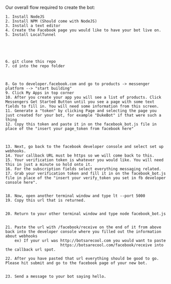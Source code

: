 Our overall flow required to create the bot: 

	1. Install NodeJS 
	2. Install NPM (Should come with NodeJS)
	3. Install a text editor 
	4. Create the Facebook page you would like to have your bot live on.
	5. Install LocalTunnel





	6. git clone this repo
	7. cd into the repo folder



	8. Go to developer.facebook.com and go to products -> messenger platform --> "start building"
	9. Click My Apps in top corner
	10. After you create your app you will see a list of products. Click Messengers Get Started Button until you see a page with some text fields to fill in. You will need some information from this screen.
	11. Generate a "token" by clicking Page and selecting the page you just created for your bot, for example "DukeBot" if that were such a thing
	12. Copy this token and paste it in on the facebook_bot.js file in place of the "insert your page_token from facebook here"



	13. Next, go back to the facebook developer console and select set up webhooks. 
	14. Your callback URL must be https so we will come back to this. 
	15. Your verification token is whatever you would like. You will need this in just a minute so hold onto it.
	16. For the subscription fields select everything messaging related.
	17. Grab your verification token and fill it in on the facebook_bot.js file in place of the "insert your verify_token you set in fb developer console here".


	18. Now, open another terminal window and type lt --port 5000 
	19. Copy this url that is returned.


	20. Return to your other terminal window and type node facebook_bot.js 


	21. Paste the url with /facebook/receive on the end of it from above back into the developer console where you filled out the information about webhooks
		ex) If your url was http://botsarecool.com you would want to paste 
							https://botsarecool.com/facebook/receive into the callback url spot. 

	22. After you have pasted that url everything should be good to go. Please hit submit and go to the facebook page of your new bot. 


	23. Send a message to your bot saying hello.
